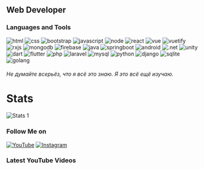 ## Web Developer

### Languages and Tools

<img alt="html" src="https://img.shields.io/badge/html--E34F26?logo=html5&amp;style=flat-square"> <img alt="css" src="https://img.shields.io/badge/css--3850AE?logo=css3&logoColor=264DE4&amp;style=flat-square"> <img alt="bootstrap" src="https://img.shields.io/badge/bootstrap--563D7C?logo=bootstrap&logoColor=563D7C&amp;style=flat-square"> <img alt="javascript" src="https://img.shields.io/badge/javascript--F7DF1E?logo=javascript&amp;style=flat-square"> <img alt="node" src="https://img.shields.io/badge/node--339933?logo=nodedotjs&amp;style=flat-square"> <img alt="react" src="https://img.shields.io/badge/react--61DAFB?logo=react&amp;style=flat-square"> <img alt="vue" src="https://img.shields.io/badge/vue.js--4FC08D?logo=vuedotjs&amp;style=flat-square"> <img alt="vuetify" src="https://img.shields.io/badge/vuetify--1867C0?logo=vuetify&logoColor=1867C0&amp;style=flat-square"> <img alt="rxjs" src="https://img.shields.io/badge/rx.js--1867C0?logo=ReactiveX&logoColor=B7178C&amp;style=flat-square"> <img alt="mongodb" src="https://img.shields.io/badge/mongodb--47A248?logo=mongodb&amp;style=flat-square"> <img alt="firebase" src="https://img.shields.io/badge/firebase--FFCA28?logo=firebase&amp;style=flat-square"> <img alt="java" src="https://img.shields.io/badge/java--FFAA2D?logo=java&logoColor=FFAA2D&amp;style=flat-square"> <img alt="springboot" src="https://img.shields.io/badge/spring--6DB33F?logo=spring&amp;style=flat-square"> <img alt="android" src="https://img.shields.io/badge/android--3DDC84?logo=android&amp;style=flat-square"> <img alt=".net" src="https://img.shields.io/badge/framework--CDCDCD?logo=.net&amp;style=flat-square"> <img alt="unity" src="https://img.shields.io/badge/unity--FFFFFF?logo=unity&amp;style=flat-square"> <img alt="dart" src="https://img.shields.io/badge/dart--097CDB?logo=dart&logoColor=097CDB&amp;style=flat-square"> <img alt="flutter" src="https://img.shields.io/badge/flutter--47C5FB?logo=flutter&logoColor=47C5FB&amp;style=flat-square"> <img alt="php" src="https://img.shields.io/badge/php--666885?logo=php&amp;style=flat-square"> <img alt="laravel" src="https://img.shields.io/badge/laravel--BF3C34?logo=laravel&amp;style=flat-square"> <img alt="mysql" src="https://img.shields.io/badge/mysql--blue?logo=mysql&amp;style=flat-square"> <img alt="python" src="https://img.shields.io/badge/python--3776AB?logo=python&amp;style=flat-square"> <img alt="django" src="https://img.shields.io/badge/django--F5F5F5?logo=django&amp;style=flat-square"> <img alt="sqlite" src="https://img.shields.io/badge/sqlite--F5F5F5?logo=sqlite&amp;style=flat-square"> <img alt="golang" src="https://img.shields.io/badge/golang--00ADD8?logo=go&amp;style=flat-square">
###### Не думайте всерьёз, что я всё это знаю. Я это всё ещё изучаю.
# Stats

![Stats 1](https://github-readme-stats.vercel.app/api?username=nekitExclyusiw&show_icons=true&theme=darcula)

### Follow Me on

[![YouTube](https://img.shields.io/badge/Youtube--FF0000?logo=youtube&logoColor=FF0000&amp;style=flat-square)](https://www.youtube.com/channel/UCtMAGrjxTdYOeMBi5HIUjsA)
[![Instagram](https://img.shields.io/badge/Instagram--E1306C?logo=instagram&logoColor=E1306C&amp;style=flat-square)](https://www.instagram.com/kabarma_official)
<!-- [![Telegram](https://img.shields.io/badge/Telegram--blue?logo=telegram&logoColor=27A0D9&amp;style=flat-square)](README.md) -->
<!-- [![Vkontakte](https://img.shields.io/badge/-Vkontakte-090909?style=for-the-badge&logo=Vk&logoColor=4F7DB3)](https://vk.com/kabarma)
[![Twitter](https://img.shields.io/badge/-Twitter-090909?style=for-the-badge&logo=Twitter&logoColor=1C9DEB)](https://twitter.com/alexeyshpavda)
[![Facebook](https://img.shields.io/badge/-Facebook-090909?style=for-the-badge&logo=Facebook&logoColor=1195F5)](https://www.facebook.com/alexeyshpavda) -->

<!-- <img alt="html" src="https://img.shields.io/badge/html--orange?logo=html5&amp;style=flat-square">
<img alt="css" src="https://img.shields.io/badge/css--blue?logo=css3&logoColor=264DE4&amp;style=flat-square">
<img alt="bootstrap" src="https://img.shields.io/badge/bootstrap--563D7C?logo=bootstrap&logoColor=563D7C&amp;style=flat-square">
<img alt="javascript" src="https://img.shields.io/badge/javascript--yellow?logo=javascript&amp;style=flat-square">
<img alt="node" src="https://img.shields.io/badge/node--lightgreen?logo=nodedotjs&amp;style=flat-square">
<img alt="react" src="https://img.shields.io/badge/react--informational?logo=react&amp;style=flat-square">
<img alt="vue.js" src="https://img.shields.io/badge/vue.js--green?logo=vuedotjs&amp;style=flat-square">
<img alt="firebase" src="https://img.shields.io/badge/firebase--yellowgreen?logo=firebase&amp;style=flat-square">
<img alt="java" src="https://img.shields.io/badge/java--lightgrey?logo=java&amp;style=flat-square">
<img alt="springboot" src="https://img.shields.io/badge/spring--green?logo=spring&amp;style=flat-square">
<img alt=".net" src="https://img.shields.io/badge/framework--blueviolet?logo=.net&amp;style=flat-square">
<img alt="dart" src="https://img.shields.io/badge/dart--blue?logo=dart&logoColor=097CDB&amp;style=flat-square">
<img alt="flutter" src="https://img.shields.io/badge/flutter--skyblue?logo=flutter&logoColor=47C5FB&amp;style=flat-square">
<img alt="mongodb" src="https://img.shields.io/badge/mongodb--default?logo=mongodb&amp;style=flat-square">
<img alt="postgresql" src="https://img.shields.io/badge/postgresql--lightgrey?logo=postgresql&amp;style=flat-square"> -->
### Latest YouTube Videos
<!-- YOUTUBE:START -->
<!-- YOUTUBE:END -->
